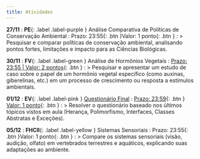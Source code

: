 ```yaml
---
title: Atividades
---
```


**27/11**
: **PE**{: .label .label-purple } Análise Comparativa de Políticas de Conservação Ambiental
  : <span class="fs-3">Prazo: 23:55{: .btn }</span><span class="fs-3">Valor: 1 ponto{: .btn }</span>
: > Pesquisar e comparar políticas de conservação ambiental, analisando pontos fortes, limitações e impacto para as Ciências Biológicas.

**30/11**
: **FV**{: .label .label-green } Análise de Hormônios Vegetais
  : <span class="fs-3">[Prazo: 23:55 | Valor: 2 pontos](){: .btn }</span>
: > Pesquisar e apresentar um estudo de caso sobre o papel de um hormônio vegetal específico (como auxinas, giberelinas, etc.) em um processo de crescimento ou resposta a estímulos ambientais.

**01/12**
: **EV**{: .label .label-pink } [Questionário Final](https://presencial.muz.ifsuldeminas.edu.br/mod/quiz/view.php?id=398661)
  : <span class="fs-3">[Prazo: 23:59](https://presencial.muz.ifsuldeminas.edu.br/mod/quiz/view.php?id=398468){: .btn }</span> <span class="fs-3">[Valor: 1 ponto](https://presencial.muz.ifsuldeminas.edu.br/mod/quiz/view.php?id=398468){: .btn }</span>
: > Resolver o questionário baseado nos últimos tópicos vistos em aula (Herança, Polimorfismo, Interfaces, Classes Abstratas e Exceções).

**05/12**
: **FHCII**{: .label .label-yellow } Sistemas Sensoriais
  : <span class="fs-3">Prazo: 23:55{: .btn }</span><span class="fs-3">Valor: 1 ponto{: .btn }</span>
: > Compare os sistemas sensoriais (visão, audição, olfato) em vertebrados terrestres e aquáticos, explicando suas adaptações ao ambiente.
